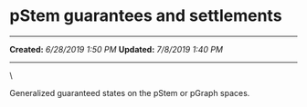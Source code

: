 pStem guarantees and settlements
================================

  -------------- ---------------------
  **Created:**   *6/28/2019 1:50 PM*
  **Updated:**   *7/8/2019 1:40 PM*
  -------------- ---------------------

\

Generalized guaranteed states on the pStem or pGraph spaces.

 
